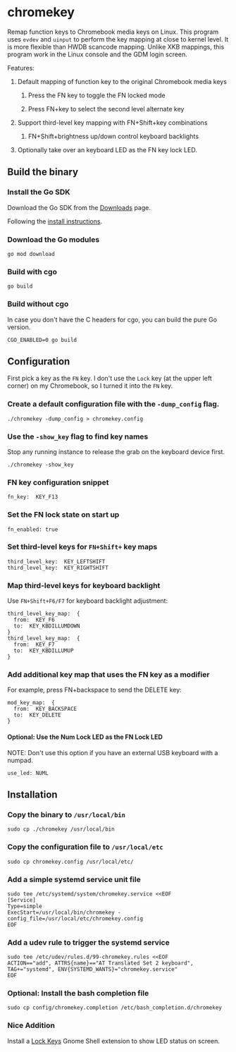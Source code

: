 # chromekey

Remap function keys to Chromebook media keys on Linux. This program uses `evdev` and `uinput` to perform the key mapping at close to kernel level. It is more flexible than HWDB scancode mapping. Unlike XKB mappings, this program work in the Linux console and the GDM login screen.

Features:

1. Default mapping of function key to the original Chromebook media keys

    1. Press the FN key to toggle the FN locked mode

    2. Press FN+key to select the second level alternate key

2. Support third-level key mapping with FN+Shift+key combinations

    1. FN+Shift+brightness up/down control keyboard backlights

3. Optionally take over an keyboard LED as the FN key lock LED.

## Build the binary

### Install the Go SDK

Download the Go SDK from the [Downloads](https://go.dev/dl/) page.

Following the [install instructions](https://go.dev/doc/install).

### Download the Go modules

```
go mod download
```

### Build with cgo

```
go build
```

### Build without cgo

In case you don't have the C headers for cgo, you can build the pure Go version.

```
CGO_ENABLED=0 go build
```

## Configuration

First pick a key as the `FN` key. I don't use the `Lock` key (at the upper left corner) on my Chromebook, so I turned it into the `FN` key.

### Create a default configuration file with the `-dump_config` flag.

```
./chromekey -dump_config > chromekey.config
```

### Use the `-show_key` flag to find key names

Stop any running instance to release the grab on the keyboard device first.

```
./chromekey -show_key
```

### FN key configuration snippet

```
fn_key:  KEY_F13
```

### Set the FN lock state on start up

```
fn_enabled: true
```

### Set third-level keys for `FN+Shift+` key maps

```
third_level_key:  KEY_LEFTSHIFT
third_level_key:  KEY_RIGHTSHIFT
```

### Map third-level keys for keyboard backlight

Use `FN+Shift+F6/F7` for keyboard backlight adjustment:

```
third_level_key_map:  {
  from:  KEY_F6
  to:  KEY_KBDILLUMDOWN
}
third_level_key_map:  {
  from:  KEY_F7
  to:  KEY_KBDILLUMUP
}
```

### Add additional key map that uses the FN key as a modifier

For example, press FN+backspace to send the DELETE key:

```
mod_key_map:  {
  from:  KEY_BACKSPACE
  to:  KEY_DELETE
}
```

#### Optional: Use the Num Lock LED as the FN Lock LED

NOTE: Don't use this option if you have an external USB keyboard with a numpad.

```
use_led: NUML
```

## Installation

### Copy the binary to `/usr/local/bin`

```
sudo cp ./chromekey /usr/local/bin
```

### Copy the configuration file to `/usr/local/etc`

```
sudo cp chromekey.config /usr/local/etc/
```

### Add a simple systemd service unit file

```
sudo tee /etc/systemd/system/chromekey.service <<EOF
[Service]
Type=simple
ExecStart=/usr/local/bin/chromekey -config_file=/usr/local/etc/chromekey.config
EOF
```

### Add a udev rule to trigger the systemd service

```
sudo tee /etc/udev/rules.d/99-chromekey.rules <<EOF
ACTION=="add", ATTRS{name}=="AT Translated Set 2 keyboard", TAG+="systemd", ENV{SYSTEMD_WANTS}="chromekey.service"
EOF
```

### Optional: Install the bash completion file

```
sudo cp config/chromekey.completion /etc/bash_completion.d/chromekey
```

### Nice Addition

Install a [Lock Keys](https://extensions.gnome.org/extension/36/lock-keys/) Gnome Shell extension to show LED status on screen.


